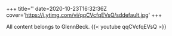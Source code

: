 +++
title=''
date=2020-10-23T16:32:36Z
cover='https://i.ytimg.com/vi/qqCVcfqEVsQ/sddefault.jpg'
+++

All content belongs to GlennBeck.
{{< youtube qqCVcfqEVsQ >}}
